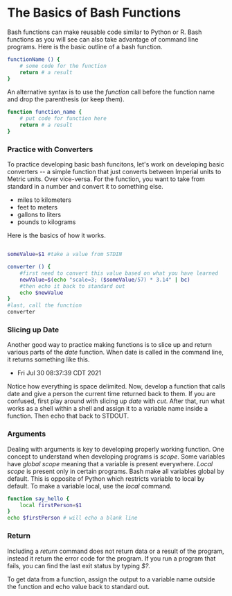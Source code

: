 # The Basics of Bash Functions

Bash functions can make reusable code similar to Python or R. Bash functions as you will see can also take advantage of command line programs. Here is the basic outline of a bash function.

```bash
functionName () {
	# some code for the function
	return # a result
}
```
An alternative syntax is to use the _function_ call before the function name and drop the parenthesis (or keep them).

```bash
function function_name {
	# put code for function here
	return # a result
}
```

### Practice with Converters

To practice developing basic bash funcitons, let's work on developing basic converters -- a simple function that just converts between Imperial units to Metric units. Over vice-versa. For the function, you want to take from standard in a number and convert it to something else. 
- miles to kilometers
- feet to meters
- gallons to liters
- pounds to kilograms

Here is the basics of how it works.

```bash

someValue=$1 #take a value from STDIN

converter () {
	#first need to convert this value based on what you have learned
	newValue=$(echo "scale=3; ($someValue/57) * 3.14" | bc)
	#then echo it back to standard out
	echo $newValue
}
#last, call the function
converter
```

### Slicing up Date

Another good way to practice making functions is to slice up and return various parts of the _date_ function. When date is called in the command line, it returns something like this. 

- Fri Jul 30 08:37:39 CDT 2021

Notice how everything is space delimited. Now, develop a function that calls date and give a person the current time returned back to them. If you are confused, first play around with slicing up _date_ with _cut_. After that, run what works as a shell within a shell and assign it to a variable name inside a function. Then echo that back to STDOUT. 

### Arguments

Dealing with arguments is key to developing properly working function. One concept to understand when developing programs is _scope_. Some variables have _global scope_ meaning that a variable is present everywhere. _Local scope_ is present only in certain programs. Bash make all variables global by default. This is opposite of Python which restricts variable to local by default. To make a variable local, use the _local_ command.

```bash
function say_hello {
	local firstPerson=$1
}
echo $firstPerson # will echo a blank line
```

### Return

Including a _return_ command does not return data or a result of the program, instead it return the error code for the program. If you run a program that fails, you can find the last exit status by typing _$?_.

To get data from a function, assign the output to a variable name outside the function and echo value back to standard out.

